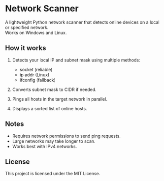 # Network Scanner

A lightweight Python network scanner that detects online devices on a local or specified network.  
Works on Windows and Linux.



## How it works

1. Detects your local IP and subnet mask using multiple methods:
      - socket (reliable)
      - ip addr (Linux)
      - ifconfig (fallback)

2. Converts subnet mask to CIDR if needed.

3. Pings all hosts in the target network in parallel.

4. Displays a sorted list of online hosts.

## Notes

- Requires network permissions to send ping requests.
- Large networks may take longer to scan.
- Works best with IPv4 networks.

## License
This project is licensed under the MIT License.
